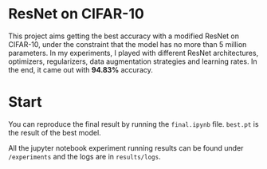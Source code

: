 # ResNet on CIFAR-10

This project aims getting the best accuracy with a modified ResNet on CIFAR-10, under the constraint that the model has no more than 5 million parameters. In my experiments, I played with different ResNet architectures, optimizers, regularizers, data augmentation strategies and learning rates. In the end, it came out with **94.83%** accuracy.

# Start

You can reproduce the final result by running the `final.ipynb` file. `best.pt` is the result of the best model.

All the jupyter notebook experiment running results can be found under `/experiments` and the logs are in `results/logs`.
